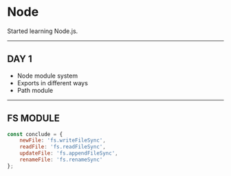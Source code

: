 # Node

Started learning Node.js.

---

## DAY 1

- Node module system
- Exports in different ways
- Path module

---

## FS MODULE

```js
const conclude = {
    newFile: 'fs.writeFileSync',
    readFile: 'fs.readFileSync',
    updateFile: 'fs.appendFileSync',
    renameFile: 'fs.renameSync'
};
